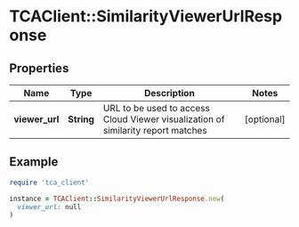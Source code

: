 # TCAClient::SimilarityViewerUrlResponse

## Properties

| Name | Type | Description | Notes |
| ---- | ---- | ----------- | ----- |
| **viewer_url** | **String** | URL to be used to access Cloud Viewer visualization of similarity report matches | [optional] |

## Example

```ruby
require 'tca_client'

instance = TCAClient::SimilarityViewerUrlResponse.new(
  viewer_url: null
)
```

